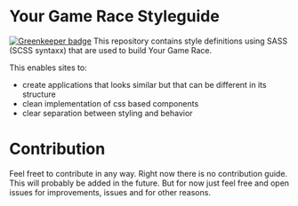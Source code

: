 # Your Game Race Styleguide

[![Greenkeeper badge](https://badges.greenkeeper.io/Journerist/ygr-styleguide.svg)](https://greenkeeper.io/)
This repository contains style definitions using SASS (SCSS syntaxx) that are used to build Your Game Race.

This enables sites to:

- create applications that looks similar but that can be different in its structure
- clean implementation of css based components
- clear separation between styling and behavior

# Contribution
Feel freet to contribute in any way. Right now there is no contribution guide. This will probably be added in the future. But for now just feel free and open issues for improvements, issues and for other reasons.
